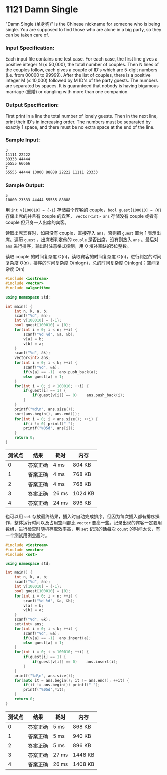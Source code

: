 # 1121 Damn Single

"Damn Single (单身狗)" is the Chinese nickname for someone who is being single. You are supposed to find those who are alone in a big party, so they can be taken care of.

### Input Specification:

Each input file contains one test case. For each case, the first line gives a positive integer N (≤ 50,000), the total number of couples. Then N lines of the couples follow, each gives a couple of ID's which are 5-digit numbers (i.e. from 00000 to 99999). After the list of couples, there is a positive integer M (≤ 10,000) followed by M ID's of the party guests. The numbers are separated by spaces. It is guaranteed that nobody is having bigamous marriage (重婚) or dangling with more than one companion.

### Output Specification:

First print in a line the total number of lonely guests. Then in the next line, print their ID's in increasing order. The numbers must be separated by exactly 1 space, and there must be no extra space at the end of the line.

### Sample Input:

```in
3
11111 22222
33333 44444
55555 66666
7
55555 44444 10000 88888 22222 11111 23333
```

### Sample Output:

```out
5
10000 23333 44444 55555 88888
```



用 `int v[100010] = {-1}` 存储每个宾客的 couple，`bool guest[100010] = {0}` 存储出席的并且有 couple 的宾客， `vector<int> ans` 存储没有 couple 或者有 couple 但只身一人出席的宾客。

读取出席宾客时，如果没有 couple，直接存入 `ans`，否则把 `guest` 置为 1 表示出席。遍历 `guest` ，出席者判定他的 `couple`  是否出席，没有则放入 `ans` 。最后对 `ans` 进行排序，输出时注意格式控制，用 0 填补空缺的5位整数。

读取 couple 的时间复杂度  O(n)，读取宾客的时间复杂度 O(n)，进行判定的时间复杂度 O(n)，排序的时间复杂度 O(nlogn)，总的时间复杂度 O(nlogn)；空间复杂度 O(n)

```c++
#include <iostream>
#include <vector>
#include <algorithm>

using namespace std;

int main() {
	int n, k, a, b;
	scanf("%d", &n);
	int v[100010] = {-1};
	bool guest[100010] = {0};
	for(int i = 0; i < n; ++i) {
		scanf("%d %d", &a, &b);
		v[a] = b;
		v[b] = a;
	}
	scanf("%d", &k);
	vector<int> ans;
	for(int i = 0; i < k; ++i) {
		scanf("%d", &a);	
		if(v[a] == -1)	ans.push_back(a);
		else guest[a] = 1;
	}
	for(int i = 0; i < 100010; ++i) {
		if(guest[i] == 1) {
			if(guest[v[i]] == 0)	ans.push_back(i);
		}		
	}
	printf("%d\n", ans.size());
	sort(ans.begin(), ans.end());
	for(int i = 0; i < ans.size(); ++i) {
		if(i != 0) printf(" ");
		printf("%05d", ans[i]); 
	}
	return 0;
}
```



| 测试点 | 结果     | 耗时  | 内存    |
| ------ | -------- | ----- | ------- |
| 0      | 答案正确 | 4 ms  | 804 KB  |
| 1      | 答案正确 | 4 ms  | 768 KB  |
| 2      | 答案正确 | 4 ms  | 768 KB  |
| 3      | 答案正确 | 26 ms | 1024 KB |
| 4      | 答案正确 | 24 ms | 896 KB  |



也可以用 `set` 存放最终结果，插入时自动完成排序。但因为每次插入都有排序操作，整体运行时间以及占用空间都比 `vector` 要高一些。记录出现的宾客一定要用数组，进行检查时随机存取效率高，用 `set` 记录的话每次 `count` 的时间太长，有一个测试用例会超时。

```c++
#include <iostream>
#include <vector>
#include <set>

using namespace std;

int main() {
	int n, k, a, b;
	scanf("%d", &n);
	int v[100010] = {-1};
	bool guest[100010] = {0};
	for(int i = 0; i < n; ++i) {
		scanf("%d %d", &a, &b);
		v[a] = b;
		v[b] = a;
	}
	scanf("%d", &k);
	set<int> ans;
	for(int i = 0; i < k; ++i) {
		scanf("%d", &a);	
		if(v[a] == -1)	ans.insert(a);
		else guest[a] = 1;
	}
	for(int i = 0; i < 100010; ++i) {
		if(guest[i] == 1) {
			if(guest[v[i]] == 0)	ans.insert(i);
		}		
	}
	printf("%d\n", ans.size());
	for(auto it = ans.begin(); it != ans.end(); ++it) {
		if(it != ans.begin()) printf(" ");
		printf("%05d",*it); 
	}
	return 0;
}
```



| 测试点 | 结果     | 耗时  | 内存    |
| ------ | -------- | ----- | ------- |
| 0      | 答案正确 | 5 ms  | 868 KB  |
| 1      | 答案正确 | 5 ms  | 940 KB  |
| 2      | 答案正确 | 5 ms  | 896 KB  |
| 3      | 答案正确 | 27 ms | 1448 KB |
| 4      | 答案正确 | 26 ms | 1408 KB |